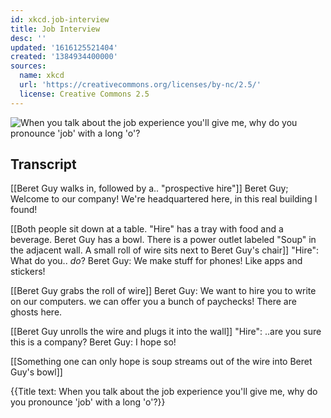 ```yaml
---
id: xkcd.job-interview
title: Job Interview
desc: ''
updated: '1616125521404'
created: '1384934400000'
sources:
  name: xkcd
  url: 'https://creativecommons.org/licenses/by-nc/2.5/'
  license: Creative Commons 2.5
---
```

![When you talk about the job experience you'll give me, why do you pronounce 'job' with a long 'o'?](https://imgs.xkcd.com/comics/job_interview.png)

## Transcript
[[Beret Guy walks in, followed by a.. "prospective hire"]]
Beret Guy; Welcome to our company! We're headquartered here, in this real building I found!

[[Both people sit down at a table.  "Hire" has a tray with food and a beverage.  Beret Guy has a bowl.  There is a power outlet labeled "Soup" in the adjacent wall. A small roll of wire sits next to Beret Guy's chair]]
"Hire": What do you.. *do*?
Beret Guy: We make stuff for phones! Like apps and stickers!

[[Beret Guy grabs the roll of wire]]
Beret Guy: We want to hire you to write on our computers.  we can offer you a bunch of paychecks! There are ghosts here.

[[Beret Guy unrolls the wire and plugs it into the wall]]
"Hire": ..are you sure this is a company?
Beret Guy: I hope so!

[[Something one can only hope is soup streams out of the wire into Beret Guy's bowl]] 

{{Title text: When you talk about the job experience you'll give me, why do you pronounce 'job' with a long 'o'?}}
